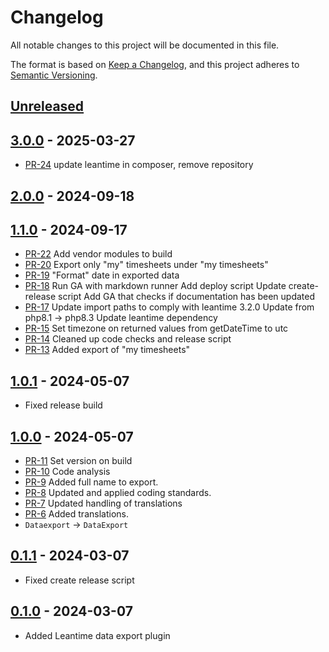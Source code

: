 # Changelog

All notable changes to this project will be documented in this file.

The format is based on [Keep a Changelog](https://keepachangelog.com/en/1.1.0/),
and this project adheres to [Semantic Versioning](https://semver.org/spec/v2.0.0.html).

## [Unreleased]

## [3.0.0] - 2025-03-27

* [PR-24](https://github.com/ITK-Leantime/leantime-dataexport/pull/24)
  update leantime in composer, remove repository

## [2.0.0] - 2024-09-18

## [1.1.0] - 2024-09-17

* [PR-22](https://github.com/ITK-Leantime/leantime-dataexport/pull/22)
  Add vendor modules to build
* [PR-20](https://github.com/ITK-Leantime/leantime-dataexport/pull/20)
  Export only "my" timesheets under "my timesheets"
* [PR-19](https://github.com/ITK-Leantime/leantime-dataexport/pull/19)
  "Format" date in exported data
* [PR-18](https://github.com/ITK-Leantime/leantime-dataexport/pull/18)
  Run GA with markdown runner
  Add deploy script
  Update create-release script
  Add GA that checks if documentation has been updated
* [PR-17](https://github.com/ITK-Leantime/leantime-dataexport/pull/17)
  Update import paths to comply with leantime 3.2.0
  Update from php8.1 -> php8.3
  Update leantime dependency
* [PR-15](https://github.com/ITK-Leantime/leantime-dataexport/pull/15)
  Set timezone on returned values from getDateTime to utc
* [PR-14](https://github.com/ITK-Leantime/leantime-dataexport/pull/14)
  Cleaned up code checks and release script
* [PR-13](https://github.com/ITK-Leantime/leantime-dataexport/pull/13)
  Added export of "my timesheets"

## [1.0.1] - 2024-05-07

* Fixed release build

## [1.0.0] - 2024-05-07

* [PR-11](https://github.com/ITK-Leantime/leantime-dataexport/pull/11)
  Set version on build
* [PR-10](https://github.com/ITK-Leantime/leantime-dataexport/pull/10)
  Code analysis
* [PR-9](https://github.com/ITK-Leantime/leantime-dataexport/pull/9)
  Added full name to export.
* [PR-8](https://github.com/ITK-Leantime/leantime-dataexport/pull/8)
  Updated and applied coding standards.
* [PR-7](https://github.com/ITK-Leantime/leantime-dataexport/pull/7)
  Updated handling of translations
* [PR-6](https://github.com/ITK-Leantime/leantime-dataexport/pull/6)
  Added translations.
* `Dataexport` → `DataExport`

## [0.1.1] - 2024-03-07

* Fixed create release script

## [0.1.0] - 2024-03-07

* Added Leantime data export plugin

[Unreleased]: https://github.com/itk-leantime/leantime-dataexport/compare/3.0.0...HEAD
[3.0.0]: https://github.com/itk-leantime/leantime-dataexport/compare/2.0.0...3.0.0
[2.0.0]: https://github.com/itk-leantime/leantime-dataexport/compare/1.0.1...2.0.0
[1.1.0]: https://github.com/itk-leantime/leantime-dataexport/compare/1.0.1...1.1.0
[1.0.1]: https://github.com/itk-leantime/leantime-dataexport/compare/1.0.0...1.0.1
[1.0.0]: https://github.com/itk-leantime/leantime-dataexport/compare/0.1.1...1.0.0
[0.1.1]: https://github.com/ITK-Leantime/leantime-dataexport/releases/tag/0.1.1
[0.1.0]: https://github.com/ITK-Leantime/leantime-dataexport/releases/tag/0.1.0
